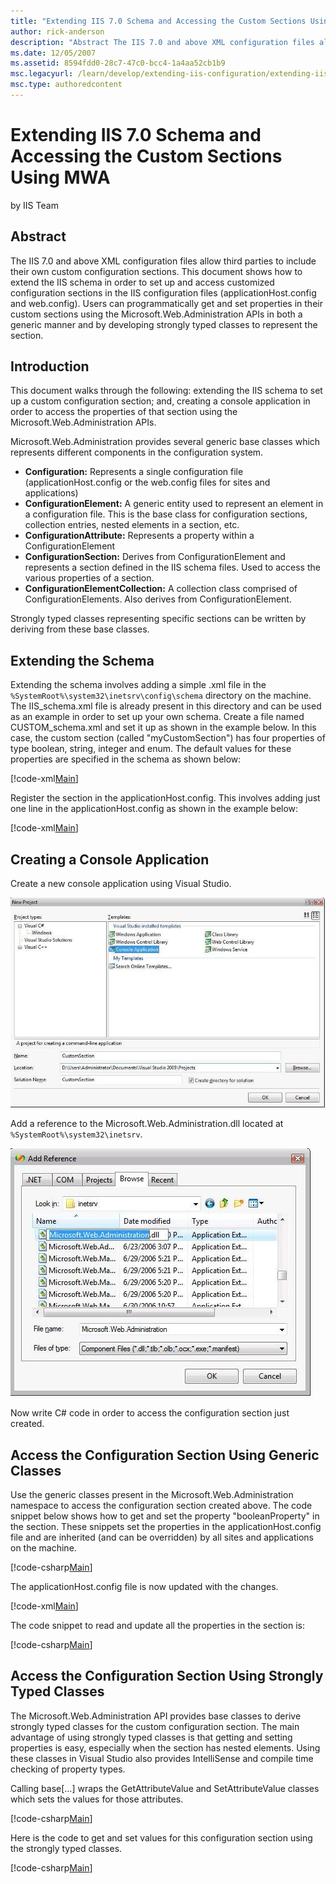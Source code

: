 ```yaml
---
title: "Extending IIS 7.0 Schema and Accessing the Custom Sections Using MWA"
author: rick-anderson
description: "Abstract The IIS 7.0 and above XML configuration files allow third parties to include their own custom configuration sections. This document shows how to ext..."
ms.date: 12/05/2007
ms.assetid: 8594fdd0-28c7-47c0-bcc4-1a4aa52cb1b9
msc.legacyurl: /learn/develop/extending-iis-configuration/extending-iis-schema-and-accessing-the-custom-sections-using-mwa
msc.type: authoredcontent
---
```

Extending IIS 7.0 Schema and Accessing the Custom Sections Using MWA
====================
by IIS Team

## Abstract

The IIS 7.0 and above XML configuration files allow third parties to include their own custom configuration sections. This document shows how to extend the IIS schema in order to set up and access customized configuration sections in the IIS configuration files (applicationHost.config and web.config). Users can programmatically get and set properties in their custom sections using the Microsoft.Web.Administration APIs in both a generic manner and by developing strongly typed classes to represent the section.

## Introduction

This document walks through the following: extending the IIS schema to set up a custom configuration section; and, creating a console application in order to access the properties of that section using the Microsoft.Web.Administration APIs.

Microsoft.Web.Administration provides several generic base classes which represents different components in the configuration system.

- **Configuration:** Represents a single configuration file (applicationHost.config or the web.config files for sites and applications)
- **ConfigurationElement:** A generic entity used to represent an element in a configuration file. This is the base class for configuration sections, collection entries, nested elements in a section, etc.
- **ConfigurationAttribute:** Represents a property within a ConfigurationElement
- **ConfigurationSection:** Derives from ConfigurationElement and represents a section defined in the IIS schema files. Used to access the various properties of a section.
- **ConfigurationElementCollection:** A collection class comprised of ConfigurationElements. Also derives from ConfigurationElement.

Strongly typed classes representing specific sections can be written by deriving from these base classes.

## Extending the Schema

Extending the schema involves adding a simple .xml file in the `%SystemRoot%\system32\inetsrv\config\schema` directory on the machine. The IIS\_schema.xml file is already present in this directory and can be used as an example in order to set up your own schema. Create a file named CUSTOM\_schema.xml and set it up as shown in the example below. In this case, the custom section (called "myCustomSection") has four properties of type boolean, string, integer and enum. The default values for these properties are specified in the schema as shown below:


[!code-xml[Main](extending-iis-schema-and-accessing-the-custom-sections-using-mwa/samples/sample1.xml)]


Register the section in the applicationHost.config. This involves adding just one line in the applicationHost.config as shown in the example below:


[!code-xml[Main](extending-iis-schema-and-accessing-the-custom-sections-using-mwa/samples/sample2.xml)]


## Creating a Console Application

Create a new console application using Visual Studio.

[![](extending-iis-schema-and-accessing-the-custom-sections-using-mwa/_static/image3.jpg)](extending-iis-schema-and-accessing-the-custom-sections-using-mwa/_static/image1.jpg)

Add a reference to the Microsoft.Web.Administration.dll located at `%SystemRoot%\system32\inetsrv`.

[![](extending-iis-schema-and-accessing-the-custom-sections-using-mwa/_static/image7.jpg)](extending-iis-schema-and-accessing-the-custom-sections-using-mwa/_static/image5.jpg)

Now write C# code in order to access the configuration section just created.

## Access the Configuration Section Using Generic Classes

Use the generic classes present in the Microsoft.Web.Administration namespace to access the configuration section created above. The code snippet below shows how to get and set the property "booleanProperty" in the section. These snippets set the properties in the applicationHost.config file and are inherited (and can be overridden) by all sites and applications on the machine.


[!code-csharp[Main](extending-iis-schema-and-accessing-the-custom-sections-using-mwa/samples/sample3.cs)]


The applicationHost.config file is now updated with the changes.


[!code-xml[Main](extending-iis-schema-and-accessing-the-custom-sections-using-mwa/samples/sample4.xml)]


The code snippet to read and update all the properties in the section is:


[!code-csharp[Main](extending-iis-schema-and-accessing-the-custom-sections-using-mwa/samples/sample5.cs)]


## Access the Configuration Section Using Strongly Typed Classes

The Microsoft.Web.Administration API provides base classes to derive strongly typed classes for the custom configuration section. The main advantage of using strongly typed classes is that getting and setting properties is easy, especially when the section has nested elements. Using these classes in Visual Studio also provides IntelliSense and compile time checking of property types.

Calling base[...] wraps the GetAttributeValue and SetAttributeValue classes which sets the values for those attributes.


[!code-csharp[Main](extending-iis-schema-and-accessing-the-custom-sections-using-mwa/samples/sample6.cs)]


Here is the code to get and set values for this configuration section using the strongly typed classes.


[!code-csharp[Main](extending-iis-schema-and-accessing-the-custom-sections-using-mwa/samples/sample7.cs)]